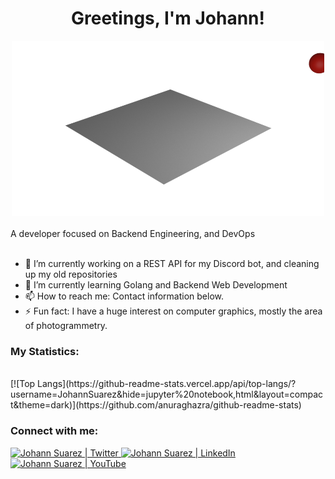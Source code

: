 <div align="center">
  <h1>Greetings, I'm Johann!</h1>
  <img alt="Aurora" src="https://raw.githubusercontent.com/JohannSuarez/JohannSuarez/main/out.webp" width="500" height="280">
</div>

</br>
A developer focused on Backend Engineering, and DevOps

</br>
</br>


* 🔭 I’m currently working on a REST API for my Discord bot, and cleaning up my old repositories
* 🌱 I’m currently learning Golang and Backend Web Development
* 📫 How to reach me: Contact information below.
* ⚡ Fun fact: I have a huge interest on computer graphics, mostly the area of photogrammetry.

### My Statistics:

</br>
[![Top Langs](https://github-readme-stats.vercel.app/api/top-langs/?username=JohannSuarez&hide=jupyter%20notebook,html&layout=compact&theme=dark)](https://github.com/anuraghazra/github-readme-stats)




### Connect with me:

  <a href="https://twitter.com/suarez_johann">
  <img alt="Johann Suarez | Twitter" width="21px" src="https://img.icons8.com/color/50/000000/twitter--v2.png" />
  </a>

  <a href="https://www.linkedin.com/in/johann-suarez/">
  <img alt="Johann Suarez | LinkedIn" width="21px" src="https://img.icons8.com/color/30/000000/linkedin-2--v2.png" />
  </a>
  
  <a href="https://www.youtube.com/c/JohannSuarez/">
  <img alt="Johann Suarez | YouTube" width="21px" src="https://img.icons8.com/color/48/000000/youtube--v1.png" />
  </a>
 



<!--
**JohannSuarez/JohannSuarez** is a ✨ _special_ ✨ repository because its `README.md` (this file) appears on your GitHub profile.

Here are some ideas to get you started:


-->

